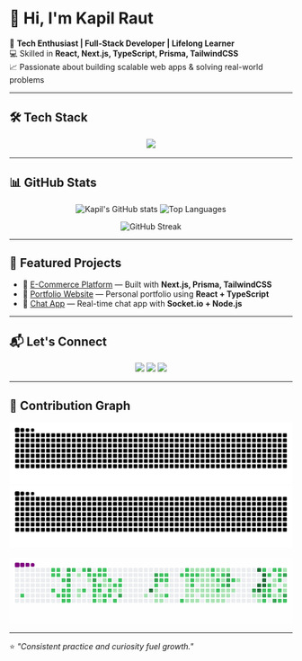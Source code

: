 # 👋 Hi, I'm Kapil Raut  

🚀 **Tech Enthusiast | Full-Stack Developer | Lifelong Learner**  
💻 Skilled in **React, Next.js, TypeScript, Prisma, TailwindCSS**  
📈 Passionate about building scalable web apps & solving real-world problems  

---

## 🛠️ Tech Stack

<p align="center">
  <img src="https://skillicons.dev/icons?i=react,next,typescript,tailwind,prisma,nodejs,express,postgres,mongodb,git,github,vscode,figma" />
</p>

---

## 📊 GitHub Stats

<p align="center">
  <img src="https://github-readme-stats.vercel.app/api?username=kapilraut1&show_icons=true&theme=radical" alt="Kapil's GitHub stats" height="165"/>
  <img src="https://github-readme-stats.vercel.app/api/top-langs/?username=kapilraut1&layout=compact&theme=radical" alt="Top Languages" height="165"/>
</p>

<p align="center">
  <img src="https://streak-stats.demolab.com?user=kapilraut1&theme=radical&hide_border=true" alt="GitHub Streak"/>
</p>

---

## 🚀 Featured Projects  

- 🔗 [E-Commerce Platform](https://github.com/kapilraut1/e-commerce) — Built with **Next.js, Prisma, TailwindCSS**  
- 🔗 [Portfolio Website](https://github.com/kapilraut1/portfolio) — Personal portfolio using **React + TypeScript**  
- 🔗 [Chat App](https://github.com/kapilraut1/chat-app) — Real-time chat app with **Socket.io + Node.js**  

---

## 📬 Let's Connect

<p align="center">
  <a href="https://www.linkedin.com/in/kapilraut1/"><img src="https://img.shields.io/badge/-Kapil%20Raut-blue?style=flat&logo=Linkedin&logoColor=white"/></a>
  <a href="mailto:your.email@example.com"><img src="https://img.shields.io/badge/-Email%20Me-red?style=flat&logo=gmail&logoColor=white"/></a>
  <a href="https://github.com/kapilraut1"><img src="https://img.shields.io/badge/-GitHub-black?style=flat&logo=github&logoColor=white"/></a>
</p>

---

## 🐍 Contribution Graph

![GitHub Snake Light](https://raw.githubusercontent.com/kapilraut1/kapilraut1/output/github-contribution-grid-snake.svg#gh-light-mode-only)
![GitHub Snake Dark](https://raw.githubusercontent.com/kapilraut1/kapilraut1/output/github-contribution-grid-snake-dark.svg#gh-dark-mode-only)

<p align="center">
  <img src="https://raw.githubusercontent.com/kapilraut1/kapilraut1/output/github-contribution-grid-snake.gif" alt="GitHub Snake Animation"/>
</p>

---
⭐️ *"Consistent practice and curiosity fuel growth."*  
